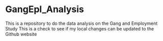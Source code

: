 # GangEpl_Analysis
This is a repository to do the data analysis on the Gang and Employment Study
This is a check to see if my local changes can be updated to the Github website


